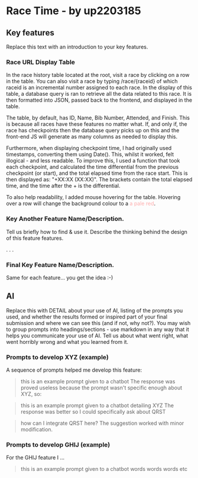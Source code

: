 # Race Time - by up2203185
## Key features
Replace this text with an introduction to your key features.


### Race URL Display Table
In the race history table located at the root, visit a race by clicking on a row in the table.
You can also visit a race by typing /race/{raceid} of which raceid is an incremental number assigned to each race.
In the display of this table, a database query is ran to retrieve all the data related to this race. It is then formatted into JSON, passed back to the frontend, and displayed in the table.

The table, by default, has ID, Name, Bib Number, Attended, and Finish. This is because all races have these features no matter what.
If, and only if, the race has checkpoints then the database query picks up on this and the front-end JS will generate as many columns as needed to display this.

Furthermore, when displaying checkpoint time, I had originally used timestamps, converting them using Date(). This, whilst it worked, felt illogical - and less readable.
To improve this, I used a function that took each checkpoint, and calculated the time differential from the previous checkpoint (or start), and the total elapsed time from the race start. This is then displayed as: "+XX:XX (XX:XX)". The brackets contain the total elapsed time, and the time after the + is the differential.

To also help readability, I added mouse hovering for the table. Hovering over a row will change the background colour to a <span style="color:#ffaeae">a pale red</span>.


### Key Another Feature Name/Description.
Tell us briefly how to find & use it.
Describe the thinking behind the design of this feature features.  

.
.
.
### Final Key Feature Name/Description.
Same for each feature… you get the idea :-)


## AI
Replace this with DETAIL about your use of AI, listing of the prompts you used, and whether the results formed or inspired part of your final submission and where we can see this (and if not, why not?). You may wish to group prompts into headings/sections - use markdown in any way that it helps you communicate your use of AI.  Tell us about what went right,  what went horribly wrong and what you learned from it.

### Prompts to develop XYZ (example)
A sequence of prompts helped me develop this feature:

>  this is an example prompt given to a chatbot
The response was proved useless because the prompt wasn't specific enough about XYZ, so:

>  this is an example prompt given to a chatbot detailing XYZ
The response was better so I could specifically ask about QRST

>  how can I integrate QRST here?
The suggestion worked with minor modification.

### Prompts to develop GHIJ (example)
For the GHIJ feature I ...

>  this is an example prompt given to a chatbot
words words words etc
